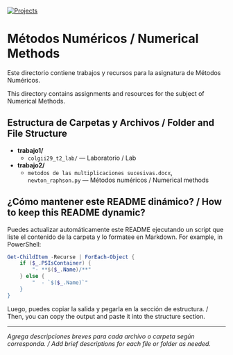 [![Projects](https://img.shields.io/badge/Projects-2-green.svg)](#-proyectos)
# Métodos Numéricos / Numerical Methods

Este directorio contiene trabajos y recursos para la asignatura de Métodos Numéricos.

This directory contains assignments and resources for the subject of Numerical Methods.

## Estructura de Carpetas y Archivos / Folder and File Structure

- **trabajo1/**
  - `colgii29_t2_lab/` — Laboratorio / Lab
- **trabajo2/**
  - `metodos de las multiplicaciones sucesivas.docx`, `newton_raphson.py` — Métodos numéricos / Numerical methods

## ¿Cómo mantener este README dinámico? / How to keep this README dynamic?

Puedes actualizar automáticamente este README ejecutando un script que liste el contenido de la carpeta y lo formatee en Markdown. For example, in PowerShell:

```powershell
Get-ChildItem -Recurse | ForEach-Object {
    if ($_.PSIsContainer) {
        "- **$($_.Name)/**"
    } else {
        "  - `$($_.Name)`"
    }
}
```

Luego, puedes copiar la salida y pegarla en la sección de estructura. / Then, you can copy the output and paste it into the structure section.

---

_Agrega descripciones breves para cada archivo o carpeta según corresponda. / Add brief descriptions for each file or folder as needed._
